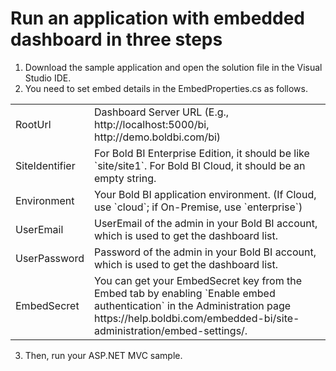 # Run an application with embedded dashboard in three steps

1. Download the sample application and open the solution file in the Visual Studio IDE. 
2. You need to set embed details in the EmbedProperties.cs as follows.

<meta charset="utf-8"/>
<table>
  <tbody>
    <tr>
        <td align="left">RootUrl</td>
        <td align="left">Dashboard Server URL (E.g., http://localhost:5000/bi, http://demo.boldbi.com/bi)</td>
    </tr>
    <tr>
        <td align="left">SiteIdentifier</td>
        <td align="left">For Bold BI Enterprise Edition, it should be like `site/site1`. For Bold BI Cloud, it should be an empty string.</td>
    </tr>
    <tr>
        <td align="left">Environment</td>
        <td align="left">Your Bold BI application environment. (If Cloud, use `cloud`; if On-Premise, use `enterprise`)</td>
    </tr>
    <tr>
        <td align="left">UserEmail</td>
        <td align="left">UserEmail of the admin in your Bold BI account, which is used to get the dashboard list.</td>
    </tr>
    <tr>
        <td align="left">UserPassword</td>
        <td align="left">Password of the admin in your Bold BI account, which is used to get the dashboard list.</td>
    </tr>
    <tr>
        <td align="left">EmbedSecret</td>
        <td align="left">You can get your EmbedSecret key from the Embed tab by enabling `Enable embed authentication` in the Administration page https://help.boldbi.com/embedded-bi/site-administration/embed-settings/.</td>
    </tr>
  </tbody>
</table>
 
 3. Then, run your ASP.NET MVC sample.
                                                           
